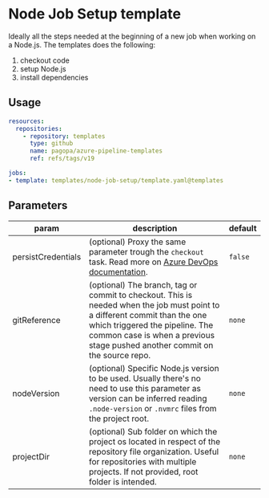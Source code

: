 # Node Job Setup template

Ideally all the steps needed at the beginning of a new job when working on a Node.js. The templates does the following:

1. checkout code
1. setup Node.js
1. install dependencies

## Usage

```yaml
resources:
  repositories:
    - repository: templates
      type: github
      name: pagopa/azure-pipeline-templates
      ref: refs/tags/v19

jobs:
- template: templates/node-job-setup/template.yaml@templates
```

## Parameters

|param|description|default|
|-|-|-|
|persistCredentials|(optional) Proxy the same parameter trough the `checkout` task. Read more on [Azure DevOps documentation](https://docs.microsoft.com/en-us/azure/devops/pipelines/yaml-schema?view=azure-devops&tabs=schema%2Cparameter-schema#checkout). |`false`|
|gitReference|(optional) The branch, tag or commit to checkout. This is needed when the job must point to a different commit than the one which triggered the pipeline. The common case is when a previous stage pushed another commit on the source repo. |`none`|
|nodeVersion|(optional) Specific Node.js version to be used. Usually there's no need to use this parameter as version can be inferred reading `.node-version` or `.nvmrc` files from the project root. |`none`|
|projectDir|(optional) Sub folder on which the project os located in respect of the repository file organization. Useful for repositories with multiple projects. If not provided, root folder is intended. |`none`|
